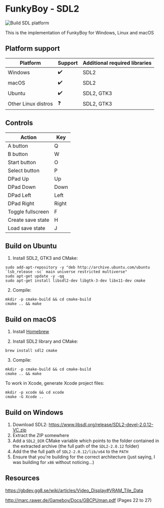 # FunkyBoy - SDL2

![Build SDL platform](https://github.com/kremi151/FunkyBoy/workflows/Build%20SDL%20platform/badge.svg)

This is the implementation of FunkyBoy for Windows, Linux and macOS

## Platform support

| Platform            | Support            | Additional required libraries |
|---------------------|--------------------|-------------------------------|
| Windows             | :heavy_check_mark: | SDL2                          |
| macOS               | :heavy_check_mark: | SDL2                          |
| Ubuntu              | :heavy_check_mark: | SDL2, GTK3                     |
| Other Linux distros | :question:         | SDL2, GTK3                     |

## Controls

|Action|Key|
|------|---|
|A button|Q|
|B button|W|
|Start button|O|
|Select button|P|
|DPad Up|Up|
|DPad Down|Down|
|DPad Left|Left|
|DPad Right|Right|
|Toggle fullscreen|F|
|Create save state|H|
|Load save state|J|

## Build on Ubuntu

1. Install SDL2, GTK3 and CMake:

```
sudo add-apt-repository -y "deb http://archive.ubuntu.com/ubuntu `lsb_release -sc` main universe restricted multiverse"
sudo apt-get update -y -qq
sudo apt-get install libsdl2-dev libgtk-3-dev libx11-dev cmake
```
2. Compile:

```
mkdir -p cmake-build && cd cmake-build
cmake .. && make
```

## Build on macOS

1. Install [Homebrew](https://brew.sh/)

2. Install SDL2 library and CMake:

```
brew install sdl2 cmake
```

3. Compile:

```
mkdir -p cmake-build && cd cmake-build
cmake .. && make
```

To work in Xcode, generate Xcode project files:

```
mkdir -p xcode && cd xcode
cmake -G Xcode ..
```

## Build on Windows

1. Download SDL2:
https://www.libsdl.org/release/SDL2-devel-2.0.12-VC.zip
2. Extract the ZIP somewhere
3. Add a `SDL2_DIR` CMake variable which points to the folder contained in the extracted archive (the full path of the `SDL2-2.0.12` folder)
4. Add the the full path of `SDL2-2.0.12/lib/x64` to the `PATH`
5. Ensure that you're building for the correct architecture (just saying, I was building for `x86` without noticing...)

## Resources

https://gbdev.gg8.se/wiki/articles/Video_Display#VRAM_Tile_Data

http://marc.rawer.de/Gameboy/Docs/GBCPUman.pdf (Pages 22 to 27)